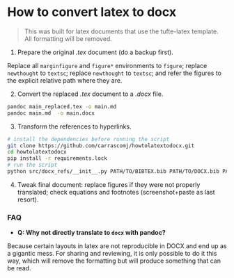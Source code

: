 # How to convert latex to docx

> This was built for latex documents that use the tufte-latex template. All formatting will be removed.

1. Prepare the original _.tex_ document (do a backup first).

Replace all `marginfigure` and `figure*` environments to `figure`; replace
`newthought` to `textsc`; replace `newthought` to `textsc`; and refer the
figures to the explicit relative path where they are.

2. Convert the replaced _.tex_ document to a _.docx_ file.

```bash
pandoc main_replaced.tex -o main.md
pandoc main.md  -o main.docx
```

3. Transform the references to hyperlinks.

```bash
# install the dependencies before running the script
git clone https://github.com/carrascomj/howtolatextodocx.git
cd howtolatextodocx
pip install -r requirements.lock
# run the script
python src/docx_refs/__init__.py PATH/TO/BIBTEX.bib PATH/TO/DOCX.bib PATH/TO/NEW_DOCX.bib
```

4. Tweak final document: replace figures if they were not properly translated; check equations and footnotes (screenshot+paste as last resort).


### FAQ

* **Q: Why not directly translate to `docx` with pandoc?**

Because certain layouts in latex are not reproducible in DOCX and end up as a gigantic mess. 
For sharing and reviewing, it is only possible to do it this way, which will
remove the formatting but will produce something that can be read.
